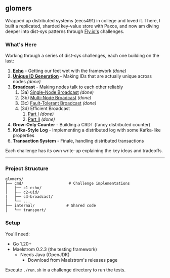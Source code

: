 ## glomers

 Wrapped up distributed systems (eecs491) in college and loved it. There, I built a replicated, sharded key-value store with Paxos, and now am diving deeper into dist-sys patterns through [Fly.io's](https://fly.io/dist-sys/) challenges.

### What's Here
Working through a series of dist-sys challenges, each one building on the last:

1. [**Echo**](/cmd/c1-echo/README.md) - Getting our feet wet with the framework _(done)_
2. [**Unique ID Generation**](/cmd/c2-uid/README.md) - Making IDs that are actually unique across nodes _(done)_
3. **Broadcast** - Making nodes talk to each other reliably
   1. (3a) [Single-Node Broadcast](/cmd/c3-broadcast/v1-single-node/README.md) _(done)_
   2. (3b) [Multi-Node Broadcast](/cmd/c3-broadcast/v2-multi-node/README.md) _(done)_
   3. (3c) [Fault-Tolerant Broadcast](/cmd/c3-broadcast/v3-fault-tolerant/README.md) _(done)_
   4. (3d) Efficient Broadcast
      1. [Part I](/cmd/c3-broadcast/v4-efficieny-pt1/README.md) _(done)_
      2. [Part II](/cmd/c3-broadcast/v4-efficieny-pt2/README.md) _(done)_
4. **Grow-Only Counter** - Building a CRDT (fancy distributed counter)
5. **Kafka-Style Log** - Implementing a distributed log with some Kafka-like properties
6. **Transaction System** - Finale, handling distributed transactions

Each challenge has its own write-up explaining the key ideas and tradeoffs.

---

### Project Structure
```
glomers/
├── cmd/                    # Challenge implementations
│   ├── c1-echo/             
│   ├── c2-uid/               
|   ├── c3-broadcast/
│   └── ...             
├── internal/              # Shared code 
│   └── transport/      
```

### Setup

You'll need:
- Go 1.20+
- Maelstrom 0.2.3 (the testing framework)
  - Needs Java (OpenJDK)
    - Download from Maelstrom's releases page

Execute `./run.sh` in a challenge directory to run the tests.
